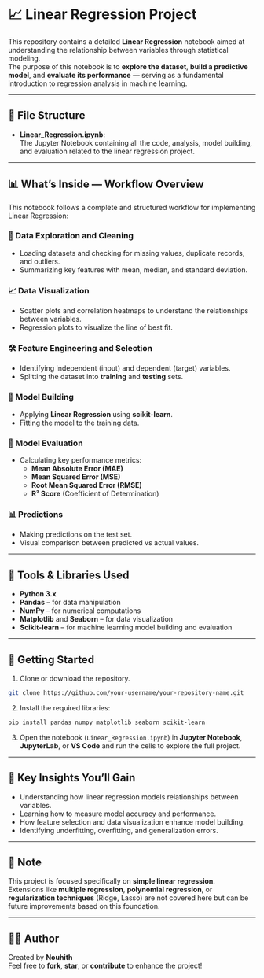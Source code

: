 # 📈 Linear Regression Project

This repository contains a detailed **Linear Regression** notebook aimed at understanding the relationship between variables through statistical modeling.  
The purpose of this notebook is to **explore the dataset**, **build a predictive model**, and **evaluate its performance** — serving as a fundamental introduction to regression analysis in machine learning.

---

## 📁 File Structure

- **Linear_Regression.ipynb**:  
  The Jupyter Notebook containing all the code, analysis, model building, and evaluation related to the linear regression project.

---

## 📊 What’s Inside — Workflow Overview

This notebook follows a complete and structured workflow for implementing Linear Regression:

### 🧹 Data Exploration and Cleaning

- Loading datasets and checking for missing values, duplicate records, and outliers.
- Summarizing key features with mean, median, and standard deviation.

### 📈 Data Visualization

- Scatter plots and correlation heatmaps to understand the relationships between variables.
- Regression plots to visualize the line of best fit.

### 🛠 Feature Engineering and Selection

- Identifying independent (input) and dependent (target) variables.
- Splitting the dataset into **training** and **testing** sets.

### 🧠 Model Building

- Applying **Linear Regression** using **scikit-learn**.
- Fitting the model to the training data.

### 📏 Model Evaluation

- Calculating key performance metrics:
  - **Mean Absolute Error (MAE)**
  - **Mean Squared Error (MSE)**
  - **Root Mean Squared Error (RMSE)**
  - **R² Score** (Coefficient of Determination)

### 📊 Predictions

- Making predictions on the test set.
- Visual comparison between predicted vs actual values.

---

## 🔧 Tools & Libraries Used

- **Python 3.x**
- **Pandas** – for data manipulation
- **NumPy** – for numerical computations
- **Matplotlib** and **Seaborn** – for data visualization
- **Scikit-learn** – for machine learning model building and evaluation

---

## 🚀 Getting Started

1. Clone or download the repository.

```bash
git clone https://github.com/your-username/your-repository-name.git
```

2. Install the required libraries:

```bash
pip install pandas numpy matplotlib seaborn scikit-learn
```

3. Open the notebook (`Linear_Regression.ipynb`) in **Jupyter Notebook**, **JupyterLab**, or **VS Code** and run the cells to explore the full project.

---

## 🧠 Key Insights You’ll Gain

- Understanding how linear regression models relationships between variables.
- Learning how to measure model accuracy and performance.
- How feature selection and data visualization enhance model building.
- Identifying underfitting, overfitting, and generalization errors.

---

## 📌 Note

This project is focused specifically on **simple linear regression**.  
Extensions like **multiple regression**, **polynomial regression**, or **regularization techniques** (Ridge, Lasso) are not covered here but can be future improvements based on this foundation.

---

## 🧑‍💻 Author

Created by **Nouhith**  
Feel free to **fork**, **star**, or **contribute** to enhance the project!
